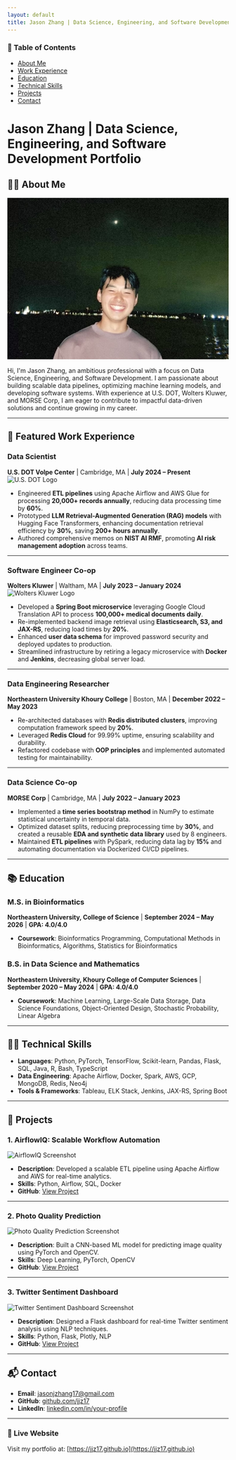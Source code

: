 ```yaml
---
layout: default
title: Jason Zhang | Data Science, Engineering, and Software Development Portfolio
---
```


<div class="toc-container">
    <div class="toc">
    <h3>📑 Table of Contents</h3>
    <ul>
        <li><a href="#about">About Me</a></li>
        <li><a href="#work-experience">Work Experience</a></li>
        <li><a href="#education">Education</a></li>
        <li><a href="#technical-skills">Technical Skills</a></li>
        <li><a href="#projects">Projects</a></li>
        <li><a href="#contact">Contact</a></li>
    </ul>
    </div>
</div>

# Jason Zhang | Data Science, Engineering, and Software Development Portfolio

## <a id="about"></a>👨‍💻 About Me

![Profile Picture](assets/images/profile.jpg)  <!-- Replace with your profile image -->

Hi, I'm Jason Zhang, an ambitious professional with a focus on Data Science, Engineering, and Software Development. I am passionate about building scalable data pipelines, optimizing machine learning models, and developing software systems. With experience at U.S. DOT, Wolters Kluwer, and MORSE Corp, I am eager to contribute to impactful data-driven solutions and continue growing in my career.

---

## <a id="work-experience"></a>💼 Featured Work Experience

### **Data Scientist**  
**U.S. DOT Volpe Center** | Cambridge, MA | **July 2024 – Present**  
![U.S. DOT Logo](assets/images/usdot_logo.jpg)  <!-- Replace with U.S. DOT logo -->
- Engineered **ETL pipelines** using Apache Airflow and AWS Glue for processing **20,000+ records annually**, reducing data processing time by **60%**.  
- Prototyped **LLM Retrieval-Augmented Generation (RAG) models** with Hugging Face Transformers, enhancing documentation retrieval efficiency by **30%**, saving **200+ hours annually**.  
- Authored comprehensive memos on **NIST AI RMF**, promoting **AI risk management adoption** across teams.

---

### **Software Engineer Co-op**  
**Wolters Kluwer** | Waltham, MA | **July 2023 – January 2024**  
![Wolters Kluwer Logo](assets/images/wolters_logo.jpg)  <!-- Replace with Wolters Kluwer logo -->
- Developed a **Spring Boot microservice** leveraging Google Cloud Translation API to process **100,000+ medical documents daily**.  
- Re-implemented backend image retrieval using **Elasticsearch, S3, and JAX-RS**, reducing load times by **20%**.  
- Enhanced **user data schema** for improved password security and deployed updates to production.  
- Streamlined infrastructure by retiring a legacy microservice with **Docker** and **Jenkins**, decreasing global server load.

---

### **Data Engineering Researcher**  
**Northeastern University Khoury College** | Boston, MA | **December 2022 – May 2023**  
- Re-architected databases with **Redis distributed clusters**, improving computation framework speed by **20%**.  
- Leveraged **Redis Cloud** for 99.99% uptime, ensuring scalability and durability.  
- Refactored codebase with **OOP principles** and implemented automated testing for maintainability.

---

### **Data Science Co-op**  
**MORSE Corp** | Cambridge, MA | **July 2022 – January 2023**  
- Implemented a **time series bootstrap method** in NumPy to estimate statistical uncertainty in temporal data.  
- Optimized dataset splits, reducing preprocessing time by **30%**, and created a reusable **EDA and synthetic data library** used by 8 engineers.  
- Maintained **ETL pipelines** with PySpark, reducing data lag by **15%** and automating documentation via Dockerized CI/CD pipelines.

---

## <a id="education"></a>📚 Education

### **M.S. in Bioinformatics**  
**Northeastern University, College of Science** | **September 2024 – May 2026** | **GPA: 4.0/4.0**  
- **Coursework**: Bioinformatics Programming, Computational Methods in Bioinformatics, Algorithms, Statistics for Bioinformatics  

### **B.S. in Data Science and Mathematics**  
**Northeastern University, Khoury College of Computer Sciences** | **September 2020 – May 2024** | **GPA: 4.0/4.0**  
- **Coursework**: Machine Learning, Large-Scale Data Storage, Data Science Foundations, Object-Oriented Design, Stochastic Probability, Linear Algebra  

---

## <a id="technical-skills"></a>👩‍💻 Technical Skills

- **Languages**: Python, PyTorch, TensorFlow, Scikit-learn, Pandas, Flask, SQL, Java, R, Bash, TypeScript  
- **Data Engineering**: Apache Airflow, Docker, Spark, AWS, GCP, MongoDB, Redis, Neo4j  
- **Tools & Frameworks**: Tableau, ELK Stack, Jenkins, JAX-RS, Spring Boot  

---

## <a id="projects"></a>🚀 Projects

### **1. AirflowIQ: Scalable Workflow Automation**  
![AirflowIQ Screenshot](assets/images/airflowiq_screenshot.jpg)  <!-- Replace with your project screenshot -->
- **Description**: Developed a scalable ETL pipeline using Apache Airflow and AWS for real-time analytics.  
- **Skills**: Python, Airflow, SQL, Docker  
- **GitHub**: [View Project](https://github.com/jjz17/AirflowIQ)  

---

### **2. Photo Quality Prediction**  
![Photo Quality Prediction Screenshot](assets/images/photo_quality_screenshot.jpg)  <!-- Replace with your project screenshot -->
- **Description**: Built a CNN-based ML model for predicting image quality using PyTorch and OpenCV.  
- **Skills**: Deep Learning, PyTorch, OpenCV  
- **GitHub**: [View Project](https://github.com/jjz17/photo-quality-prediction)  

---

### **3. Twitter Sentiment Dashboard**  
![Twitter Sentiment Dashboard Screenshot](assets/images/twitter_dashboard_screenshot.jpg)  <!-- Replace with your project screenshot -->
- **Description**: Designed a Flask dashboard for real-time Twitter sentiment analysis using NLP techniques.  
- **Skills**: Python, Flask, Plotly, NLP  
- **GitHub**: [View Project](https://github.com/jjz17/twitter-dashboard)  

---

## <a id="contact"></a>📬 Contact

- **Email**: [jasonjzhang17@gmail.com](mailto:jasonjzhang17@gmail.com)  
- **GitHub**: [github.com/jjz17](https://github.com/jjz17)  
- **LinkedIn**: [linkedin.com/in/your-profile](https://linkedin.com/in/your-profile)  

---

### 🔗 Live Website

Visit my portfolio at: [https://jjz17.github.io](https://jjz17.github.io)
